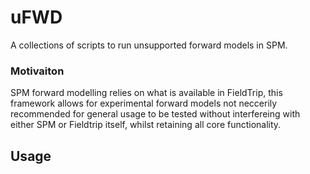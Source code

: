 # uFWD
A collections of scripts to run unsupported forward models in SPM.

### Motivaiton
SPM forward modelling relies on what is available in FieldTrip, this framework allows for experimental forward models not neccerily recommended for general usage to be tested without interfereing with either SPM or Fieldtrip itself, whilst retaining all core functionality.

## Usage
